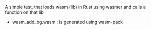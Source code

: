 A simple test, that loads wasm (lib) in Rust using wasmer and calls a function on that lib

- wasm_add_bg.wasm : is generated using wasm-pack